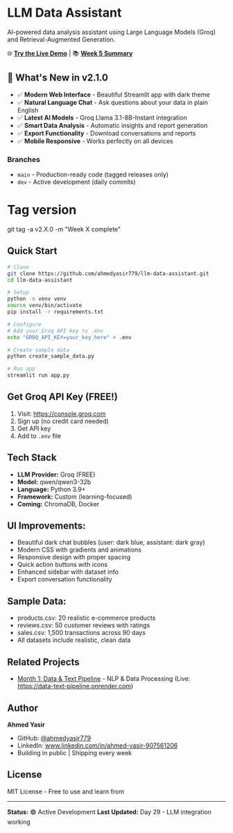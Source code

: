 # LLM Data Assistant

AI-powered data analysis assistant using Large Language Models (Groq) and Retrieval-Augmented Generation.

🌐 **[Try the Live Demo](http://localhost:8501)** | 📚 **[Week 5 Summary](WEEK5_SUMMARY.md)**

## 🎯 What's New in v2.1.0

- ✅ **Modern Web Interface** - Beautiful Streamlit app with dark theme
- ✅ **Natural Language Chat** - Ask questions about your data in plain English
- ✅ **Latest AI Models** - Groq Llama 3.1-8B-Instant integration
- ✅ **Smart Data Analysis** - Automatic insights and report generation
- ✅ **Export Functionality** - Download conversations and reports
- ✅ **Mobile Responsive** - Works perfectly on all devices


### Branches
- `main` - Production-ready code (tagged releases only)
- `dev` - Active development (daily commits)

# Tag version
git tag -a v2.X.0 -m "Week X complete"

## Quick Start
```bash
# Clone
git clone https://github.com/ahmedyasir779/llm-data-assistant.git
cd llm-data-assistant

# Setup
python -m venv venv
source venv/bin/activate
pip install -r requirements.txt

# Configure
# Add your Groq API key to .env
echo "GROQ_API_KEY=your_key_here" > .env

# Create sample data
python create_sample_data.py

# Run app
streamlit run app.py
```

## Get Groq API Key (FREE!)

1. Visit: https://console.groq.com
2. Sign up (no credit card needed)
3. Get API key
4. Add to `.env` file

## Tech Stack

- **LLM Provider:** Groq (FREE)
- **Model:** qwen/qwen3-32b
- **Language:** Python 3.9+
- **Framework:** Custom (learning-focused)
- **Coming:** ChromaDB, Docker

## UI Improvements:
- Beautiful dark chat bubbles (user: dark blue, assistant: dark gray)
- Modern CSS with gradients and animations
- Responsive design with proper spacing
- Quick action buttons with icons
- Enhanced sidebar with dataset info
- Export conversation functionality

## Sample Data:
- products.csv: 20 realistic e-commerce products
- reviews.csv: 50 customer reviews with ratings
- sales.csv: 1,500 transactions across 90 days
- All datasets include realistic, clean data

## Related Projects

- [Month 1: Data & Text Pipeline](https://github.com/ahmedyasir779/data-text-pipeline) - NLP & Data Processing (Live: https://data-text-pipeline.onrender.com)


## Author

**Ahmed Yasir**
- GitHub: [@ahmedyasir779](https://github.com/ahmedyasir779)
- LinkedIn: www.linkedin.com/in/ahmed-yasir-907561206
- Building in public | Shipping every week

## License

MIT License - Free to use and learn from

---

**Status:** 🟢 Active Development
**Last Updated:** Day 29 - LLM integration working
